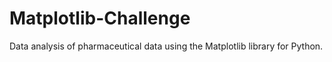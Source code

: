 # Matplotlib-Challenge
Data analysis of pharmaceutical data using the Matplotlib library for Python.
